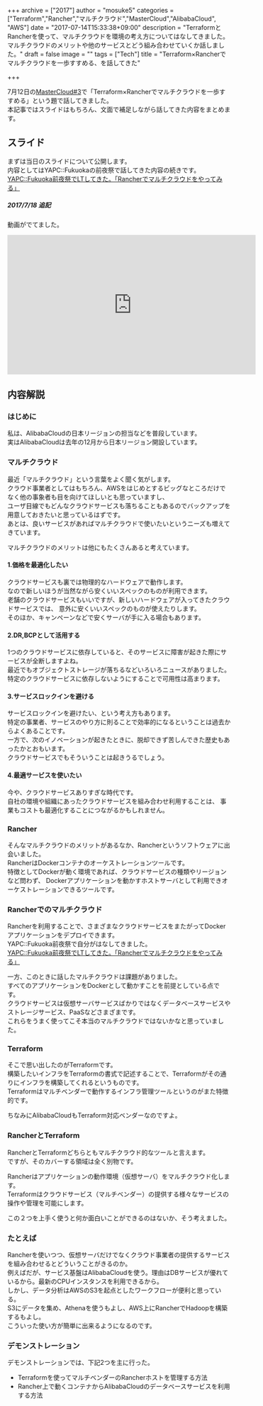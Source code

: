 +++
archive = ["2017"]
author = "mosuke5"
categories = ["Terraform","Rancher","マルチクラウド","MasterCloud","AlibabaCloud", "AWS"]
date = "2017-07-14T15:33:38+09:00"
description = "TerraformとRancherを使って、マルチクラウドを環境の考え方についてはなしてきました。マルチクラウドのメリットや他のサービスとどう組み合わせていくか話しました。"
draft = false
image = ""
tags = ["Tech"]
title = "Terraform×Rancherでマルチクラウドを一歩すすめる、を話してきた"

+++

7月12日の[MasterCloud#3](https://mastercloud.connpass.com/event/59832/)で「Terraform×Rancherでマルチクラウドを一歩すすめる」という題で話してきました。  
本記事ではスライドはもちろん、文面で補足しながら話してきた内容をまとめます。  
<!--more-->

## スライド
まずは当日のスライドについて公開します。  
内容としてはYAPC::Fukuokaの前夜祭で話してきた内容の続きです。  
[YAPC::Fukuoka前夜祭でLTしてきた。「Rancherでマルチクラウドをやってみる」](https://blog.mosuke.tech/entry/2017/07/01/yapc_fukuoka/)

<script async class="speakerdeck-embed" data-id="1e0a3455986748d2bad51872254f8d03" data-ratio="1.77777777777778" src="//speakerdeck.com/assets/embed.js"></script>

##### 2017/7/18 追記  
動画がでてました。  
<iframe width="560" height="315" src="https://www.youtube.com/embed/vMBP0Wgyw08" frameborder="0" allowfullscreen></iframe>

## 内容解説
### はじめに
私は、AlibabaCloudの日本リージョンの担当などを普段しています。  
実はAlibabaCloudは去年の12月から日本リージョン開設しています。  

### マルチクラウド
最近「マルチクラウド」という言葉をよく聞く気がします。  
クラウド事業者としてはもちろん、AWSをはじめとするビッグなところだけでなく他の事象者も目を向けてほしいとも思っていますし、  
ユーザ目線でもどんなクラウドサービスも落ちることもあるのでバックアップを用意しておきたいと思っているはずです。  
あとは、良いサービスがあればマルチクラウドで使いたいというニーズも増えてきています。  

マルチクラウドのメリットは他にもたくさんあると考えています。  

#### 1.価格を最適化したい
クラウドサービスも裏では物理的なハードウェアで動作します。  
なので新しいほうが当然ながら安くいいスペックのものが利用できます。  
老舗のクラウドサービスもいいですが、新しいハードウェアが入ってきたクラウドサービスでは、
意外に安くいいスペックのものが使えたりします。  
そのほか、キャンペーンなどで安くサーバが手に入る場合もあります。  

#### 2.DR,BCPとして活用する
1つのクラウドサービスに依存していると、そのサービスに障害が起きた際にサービスが全断しますよね。  
最近でもオブジェクトストレージが落ちるなどいろいろニュースがありました。  
特定のクラウドサービスに依存しないようにすることで可用性は高まります。  

#### 3.サービスロックインを避ける
サービスロックインを避けたい、という考え方もあります。  
特定の事業者、サービスのやり方に則ることで効率的になるということは過去からよくあることです。  
一方で、次のイノベーションが起きたときに、脱却できず苦しんできた歴史もあったかとおもいます。  
クラウドサービスでもそういうことは起きうるでしょう。  

#### 4.最適サービスを使いたい
今や、クラウドサービスありすぎな時代です。  
自社の環境や組織にあったクラウドサービスを組み合わせ利用することは、
事業もコストも最適化することにつながるかもしれません。  

### Rancher
そんなマルチクラウドのメリットがあるなか、Rancherというソフトウェアに出会いました。  
RancherはDockerコンテナのオーケストレーションツールです。  
特徴としてDockerが動く環境であれば、クラウドサービスの種類やリージョンなど問わず、
Dockerアプリケーションを動かすホストサーバとして利用できオーケストレーションできるツールです。  

### Rancherでのマルチクラウド
Rancherを利用することで、さまざまなクラウドサービスをまたがってDockerアプリケーションをデプロイできます。  
YAPC::Fukuoka前夜祭で自分がはなしてきました。  
[YAPC::Fukuoka前夜祭でLTしてきた。「Rancherでマルチクラウドをやってみる」](https://blog.mosuke.tech/entry/2017/07/01/yapc_fukuoka/)

一方、このときに話したマルチクラウドは課題がありました。  
すべてのアプリケーションをDockerとして動かすことを前提としている点です。  
クラウドサービスは仮想サーバサービスばかりではなくデータベースサービスやストレージサービス、PaaSなどさまざまです。  
これらをうまく使ってこそ本当のマルチクラウドではないかなと思っていました。  

### Terraform
そこで思い出したのがTerraformです。  
構築したいインフラをTerraformの書式で記述することで、Terraformがその通りにインフラを構築してくれるというものです。  
Terraformはマルチベンダーで動作するインフラ管理ツールというのがまた特徴的です。  

ちなみにAlibabaCloudもTerraform対応ベンダーなのですよ。  

### RancherとTerraform
RancherとTerraformどちらともマルチクラウド的なツールと言えます。  
ですが、そのカバーする領域は全く別物です。  

Rancherはアプリケーションの動作環境（仮想サーバ）をマルチクラウド化します。  
Terraformはクラウドサービス（マルチベンダー）の提供する様々なサービスの操作や管理を可能にします。  

この２つを上手く使うと何か面白いことができるのはないか、そう考えました。  

### たとえば
Rancherを使いつつ、仮想サーバだけでなくクラウド事業者の提供するサービスを組み合わせるとどういうことがきるのか。  
例えばだが、サービス基盤はAlibabaCloudを使う。理由はDBサービスが優れているから。最新のCPUインスタンスを利用できるから。  
しかし、データ分析はAWSのS3を起点としたワークフローが便利と思っている。  
S3にデータを集め、Athenaを使うもよし、AWS上にRancherでHadoopを構築するもよし。  
こういった使い方が簡単に出来るようになるのです。  

### デモンストレーション
デモンストレーションでは、下記2つを主に行った。  

- Terraformを使ってマルチベンダーのRancherホストを管理する方法
- Rancher上で動くコンテナからAlibabaCloudのデータベースサービスを利用する方法